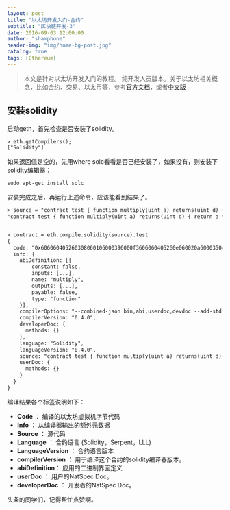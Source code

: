 ```yaml
---
layout: post
title: "以太坊开发入门-合约"
subtitle: "区块链开发-3"
date: 2016-09-03 12:00:00
author: "shamphone"
header-img: "img/home-bg-post.jpg"
catalog: true
tags: [Ethereum]
---
```


> 本文是针对以太坊开发入门的教程。 纯开发人员版本。关于以太坊相关概念，比如合约、交易、以太币等，参考[官方文档](https://github.com/ethereum/go-ethereum/wiki/Contracts-and-Transactions)，或者[中文版](http://wangxiaoming.com/blog/archives/)


##  安装solidity

启动geth，首先检查是否安装了solidity。

```hbs
> eth.getCompilers();
["Solidity"]
```

如果返回值是空的，先用where solc看看是否已经安装了，如果没有，则安装下solidity编辑器：
```hbs
sudo apt-get install solc
```

安装完成之后，再运行上述命令，应该能看到结果了。 

```hbs
> source = "contract test { function multiply(uint a) returns(uint d) { return a * 7; } }"
"contract test { function multiply(uint a) returns(uint d) { return a * 7; } }"
```

```hbs

> contract = eth.compile.solidity(source).test
{
  code: "0x606060405260308060106000396000f3606060405260e060020a6000350463c6888fa18114601c575b6002565b346002576007600435026060908152602090f3",
  info: {
    abiDefinition: [{
        constant: false,
        inputs: [...],
        name: "multiply",
        outputs: [...],
        payable: false,
        type: "function"
    }],
    compilerOptions: "--combined-json bin,abi,userdoc,devdoc --add-std --optimize",
    compilerVersion: "0.4.0",
    developerDoc: {
      methods: {}
    },
    language: "Solidity",
    languageVersion: "0.4.0",
    source: "contract test { function multiply(uint a) returns(uint d) { return a * 7; } }",
    userDoc: {
      methods: {}
    }
  }
}

```
编译结果各个标签说明如下：

- **Code** ： 编译的以太坊虚拟机字节代码
- **Info** ： 从编译器输出的额外元数据
- **Source** ： 源代码
- **Language** ： 合约语言 (Solidity，Serpent，LLL)
- **LanguageVersion** ： 合约语言版本
- **compilerVersion** ： 用于编译这个合约的solidity编译器版本。
- **abiDefinition**： 应用的二进制界面定义
- **userDoc** ： 用户的NatSpec Doc。
- **developerDoc** ： 开发者的NatSpec Doc。
 
头条的同学们，记得帮忙点赞啊。 